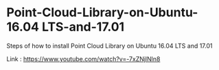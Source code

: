 # Point-Cloud-Library-on-Ubuntu-16.04 LTS-and-17.01
Steps of how to install Point Cloud Library on Ubuntu 16.04 LTS and 17.01


Link : https://www.youtube.com/watch?v=-7xZNjlNln8
